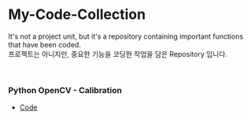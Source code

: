 # My-Code-Collection
It's not a project unit, but it's a repository containing important functions that have been coded.<br>
프로젝트는 아니지만, 중요한 기능을 코딩한 작업을 담은 Repository 입니다.

<br>

### Python OpenCV - Calibration
  - [Code]()
